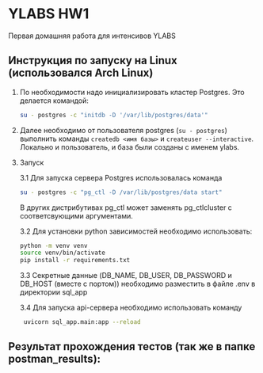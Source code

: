 # YLABS HW1

Первая домашняя работа для интенсивов YLABS

## Инструкция по запуску на Linux (использовался Arch Linux)
1. По необходимости надо инициализировать кластер Postgres. Это делается командой:
    
    ```bash
    su - postgres -c "initdb -D '/var/lib/postgres/data'"
    ```

2. Далее необходимо от пользователя postgres (```su - postgres```) выполнить команды ```createdb <имя базы>``` и ```createuser --interactive```. Локально и пользователь, и база были созданы с именем ylabs.

3. Запуск

   3.1 Для запуска сервера Postgres использовалась команда
   ```bash
   su - postgres -c "pg_ctl -D /var/lib/postgres/data start"
   ```
   В других дистрибутивах pg_ctl может заменять pg_ctlcluster с соответсвующими аргументами.

   3.2 Для установки python зависимостей необходимо использовать: 
   ```bash
   python -m venv venv
   source venv/bin/activate
   pip install -r requirements.txt
   ```

   3.3 Секретные данные (DB_NAME, DB_USER, DB_PASSWORD и DB_HOST (вместе с портом)) необходимо разместить в файле .env в директории sql_app

   3.4 Для запуска api-сервера необходимо использовать команду
   ```bash
    uvicorn sql_app.main:app --reload
   ```

## Результат прохождения тестов (так же в папке postman_results):
